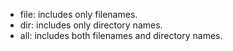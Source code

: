 - file: includes only filenames.
- dir: includes only directory names.
- all: includes both filenames and directory names.
